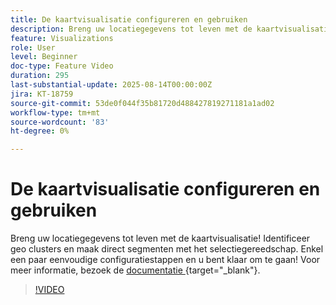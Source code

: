 ```yaml
---
title: De kaartvisualisatie configureren en gebruiken
description: Breng uw locatiegegevens tot leven met de kaartvisualisatie! Identificeer geo clusters en maak direct segmenten met het selectiegereedschap. Enkel een paar eenvoudige configuratiestappen en u bent klaar om te gaan!
feature: Visualizations
role: User
level: Beginner
doc-type: Feature Video
duration: 295
last-substantial-update: 2025-08-14T00:00:00Z
jira: KT-18759
source-git-commit: 53de0f044f35b81720d488427819271181a1ad02
workflow-type: tm+mt
source-wordcount: '83'
ht-degree: 0%

---
```



# De kaartvisualisatie configureren en gebruiken

Breng uw locatiegegevens tot leven met de kaartvisualisatie! Identificeer geo clusters en maak direct segmenten met het selectiegereedschap. Enkel een paar eenvoudige configuratiestappen en u bent klaar om te gaan! Voor meer informatie, bezoek de [&#x200B; documentatie &#x200B;](https://experienceleague.adobe.com/nl/docs/analytics-platform/using/cja-workspace/visualizations/map){target="_blank"}.

>[!VIDEO](https://video.tv.adobe.com/v/3470825/?learn=on&enablevpops&captions=dut)
